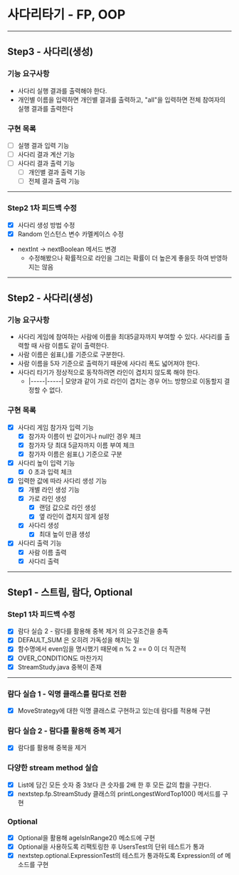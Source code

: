 # 사다리타기 - FP, OOP

---

## Step3 - 사다리(생성)
### 기능 요구사항
- 사다리 실행 결과를 출력해야 한다.
- 개인별 이름을 입력하면 개인별 결과를 출력하고, "all"을 입력하면 전체 참여자의 실행 결과를 출력한다

### 구현 목록
- [ ] 실행 결과 입력 기능 
- [ ] 사다리 결과 계산 기능
- [ ] 사다리 결과 출력 기능
  - [ ] 개인별 결과 출력 기능
  - [ ] 전체 결과 출력 기능

---

### Step2 1차 피드백 수정
- [X] 사다리 생성 방법 수정
- [X] Random 인스턴스 변수 카멜케이스 수정
- nextInt -> nextBoolean 메서드 변경
  - 수정해봤으나 확률적으로 라인을 그리는 확률이 더 높은게 좋을듯 하여 반영하지는 않음 

--- 

## Step2 - 사다리(생성)
### 기능 요구사항
- 사다리 게임에 참여하는 사람에 이름을 최대5글자까지 부여할 수 있다. 사다리를 출력할 때 사람 이름도 같이 출력한다.
- 사람 이름은 쉼표(,)를 기준으로 구분한다.
- 사람 이름을 5자 기준으로 출력하기 때문에 사다리 폭도 넓어져야 한다.
- 사다리 타기가 정상적으로 동작하려면 라인이 겹치지 않도록 해야 한다.
    - |-----|-----| 모양과 같이 가로 라인이 겹치는 경우 어느 방향으로 이동할지 결정할 수 없다.

### 구현 목록
- [X] 사다리 게임 참가자 입력 기능
  - [X] 참가자 이름이 빈 값이거나 null인 경우 체크
  - [X] 참가자 당 최대 5글자까지 이름 부여 체크
  - [X] 참가자 이름은 쉼표(,) 기준으로 구분

- [X] 사다리 높이 입력 기능
  - [X] 0 초과 입력 체크

- [X] 입력한 값에 따라 사다리 생성 기능
  - [X] 개별 라인 생성 기능
  - [X] 가로 라인 생성
    - [X] 랜덤 값으로 라인 생성
    - [X] 옆 라인이 겹치지 않게 설정
  - [X] 사다리 생성
    - [X] 최대 높이 만큼 생성

- [X] 사다리 출력 기능
    - [X] 사람 이름 출력
    - [X] 사다리 출력
---

## Step1 - 스트림, 람다, Optional
### Step1 1차 피드백 수정
- [X] 람다 실습 2 - 람다를 활용해 중복 제거 의 요구조건을 충족
- [X] DEFAULT_SUM 은 오히려 가독성을 해치는 일
- [X] 함수명에서 even임을 명시했기 때문에 n % 2 == 0 이 더 직관적
- [X] OVER_CONDITION도 마찬가지
- [X] StreamStudy.java 중복이 존재

---

### 람다 실습 1 - 익명 클래스를 람다로 전환
- [X] MoveStrategy에 대한 익명 클래스로 구현하고 있는데 람다를 적용해 구현

### 람다 실습 2 - 람다를 활용해 중복 제거
- [X] 람다를 활용해 중복을 제거

### 다양한 stream method 실습
- [X] List에 담긴 모든 숫자 중 3보다 큰 숫자를 2배 한 후 모든 값의 합을 구한다.
- [X] nextstep.fp.StreamStudy 클래스의 printLongestWordTop100() 메서드를 구현

### Optional
- [X] Optional을 활용해 ageIsInRange2() 메소드에 구현
- [X] Optional을 사용하도록 리팩토링한 후 UsersTest의 단위 테스트가 통과
- [X] nextstep.optional.ExpressionTest의 테스트가 통과하도록 Expression의 of 메소드를 구현

